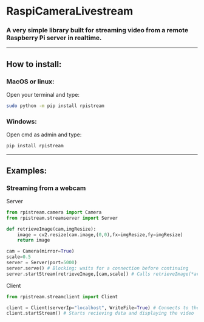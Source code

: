 # RaspiCameraLivestream

### A very simple library built for streaming video from a remote Raspberry Pi server in realtime.

---

## How to install:

### MacOS or linux:

Open your terminal and type:

``` bash
sudo python -m pip install rpistream
```

### Windows:

Open cmd as admin and type:

```cmd
pip install rpistream
```

---

## Examples:

### Streaming from a webcam

Server

```python
from rpistream.camera import Camera
from rpistream.streamserver import Server

def retrieveImage(cam,imgResize):
    image = cv2.resize(cam.image,(0,0),fx=imgResize,fy=imgResize)
    return image

cam = Camera(mirror=True)
scale=0.5
server = Server(port=5000)
server.serve() # Blocking; waits for a connection before continuing
server.startStream(retrieveImage,[cam,scale]) # Calls retrieveImage(*args) every frame  
```

Client

```python
from rpistream.streamclient import Client

client = Client(serverIp="localhost", WriteFile=True) # Connects to the server
client.startStream() # Starts recieving data and displaying the video
```
